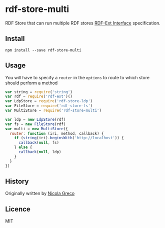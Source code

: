 # rdf-store-multi

RDF Store that can run multiple RDF stores [RDF-Ext Interface](http://bergos.github.io/rdf-ext-spec/) specification.

## Install

```
npm install --save rdf-store-multi
```

## Usage

You will have to specify a `router` in the `options` to route to which store should perform a method

``` javascript
var string = require('string')
var rdf = require('rdf-ext')()
var LdpStore = require('rdf-store-ldp')
var FileStore = require('rdf-store-fs')
var MultiStore = require('rdf-store-multi')

var ldp = new LdpStore(rdf)
var fs = new FileStore(rdf)
var multi = new MultiStore({
  router: function (iri, method, callback) {
    if (string(iri).beginsWith('http://localhost')) {
      callback(null, fs)
    } else {
      callback(null, ldp)
    }
  }
})
```

## History

Originally written by [Nicola Greco](https://github.com/nicola)

## Licence

MIT